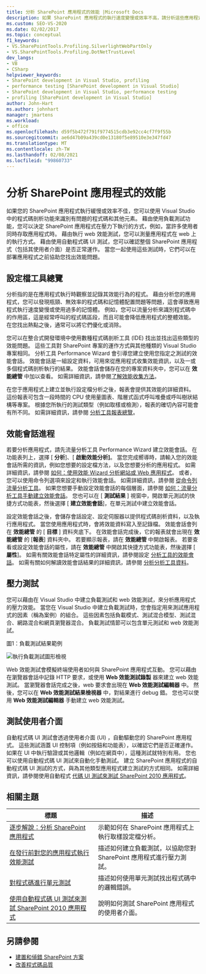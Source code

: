 ```yaml
---
title: 分析 SharePoint 應用程式的效能 |Microsoft Docs
description: 如果 SharePoint 應用程式的執行速度變慢或效率不高，請分析這些應用程式的效能。 使用 Visual Studio 分析功能來尋找有問題的程式碼。
ms.custom: SEO-VS-2020
ms.date: 02/02/2017
ms.topic: conceptual
f1_keywords:
- VS.SharePointTools.Profiling.SilverlightWebPartOnly
- VS.SharePointTools.Profiling.DotNetTrustLevel
dev_langs:
- VB
- CSharp
helpviewer_keywords:
- SharePoint development in Visual Studio, profiling
- performance testing [SharePoint development in Visual Studio]
- SharePoint development in Visual Studio, performance testing
- profiling [SharePoint development in Visual Studio]
author: John-Hart
ms.author: johnhart
manager: jmartens
ms.workload:
- office
ms.openlocfilehash: d59f5b472f791f9774515cdb3e92cc4cf7f9f55b
ms.sourcegitcommit: ae6d47b09a439cd0e13180f5e89510e3e347fd47
ms.translationtype: MT
ms.contentlocale: zh-TW
ms.lasthandoff: 02/08/2021
ms.locfileid: "99860733"
---
```

# <a name="profile-the-performance-of-sharepoint-applications"></a>分析 SharePoint 應用程式的效能

如果您的 SharePoint 應用程式執行緩慢或效率不佳，您可以使用 Visual Studio 中的程式碼剖析功能來識別有問題的程式碼和其他元素。 藉由使用負載測試功能，您可以決定 SharePoint 應用程式在壓力下執行的方式，例如，當許多使用者同時存取應用程式時。 藉由執行 web 效能測試，您可以測量應用程式在 web 上的執行方式。 藉由使用自動程式碼 UI 測試，您可以確認整個 SharePoint 應用程式（包括其使用者介面）是否正常運作。 當您一起使用這些測試時，它們可以在部署應用程式之前協助您找出效能問題。

## <a name="profile-tools-overview"></a>設定檔工具總覽

分析指的是在應用程式執行時觀察並記錄其效能行為的程式。 藉由分析您的應用程式，您可以發現瓶頸、無效率的程式碼和記憶體配置問題等問題，這會導致應用程式執行速度變慢或使用過多的記憶體。 例如，您可以流量分析來識別程式碼中的作用區，這是經常呼叫的程式碼區段，而且可能會降低應用程式的整體效能。 在您找出熱點之後，通常可以將它們優化或消除。

您可以在整合式開發環境中使用數種程式碼剖析工具 (IDE) 找出並找出這些類型的效能問題。 這些工具對 SharePoint 專案的運作方式與其他種類的 Visual Studio 專案相同。 分析工具 Performance Wizard 會引導您建立使用您指定之測試的效能會話。 效能會話是一組設定資料，可用來從應用程式收集效能資訊，以及一或多個程式碼剖析執行的結果。 效能會話會儲存在您的專案資料夾中，您可以在 **效能總管** 中加以查看。 如需詳細資訊，請參閱[了解效能收集方法](../profiling/understanding-performance-collection-methods.md)。

在您于應用程式上建立並執行設定檔分析之後，報表會提供其效能的詳細資料。 這份報表可包含一段時間的 CPU 使用量圖表、階層式函式呼叫堆疊或呼叫樹狀結構等專案。 根據您所執行的測試類型（例如取樣或檢測），報表的確切內容可能會有所不同。 如需詳細資訊，請參閱 [分析工具報表總覽](../profiling/performance-report-overview.md)。

## <a name="performance-session-process"></a>效能會話進程

若要分析應用程式，請先流量分析工具 Performance Wizard 建立效能會話。 在功能表列上，選擇 [ **分析**]、[ **啟動效能分析]**。 當您完成嚮導時，請輸入您的效能會話所需的資訊，例如您想要的設定檔方法，以及您想要分析的應用程式。 如需詳細資訊，請參閱 [如何：使用效能 Wizard 分析網站或 Web 應用程式](../profiling/how-to-collect-performance-data-for-a-web-site.md)。 或者，您可以使用命令列選項來設定和執行效能會話。 如需詳細資訊，請參閱 [從命令列流量分析工具](../profiling/using-the-profiling-tools-from-the-command-line.md)。 如果您想要手動設定效能會話的每個層面，請參閱 [如何：流量分析工具手動建立效能會話](../profiling/how-to-manually-create-performance-sessions.md)。 您也可以在 [ **測試結果** ] 視窗中，開啟單元測試的快捷方式功能表，然後選擇 [ **建立效能會話**]，在單元測試中建立效能會話。

設定效能會話之後，會儲存會話設定、設定伺服器以提供程式碼剖析資料，以及執行應用程式。 當您使用應用程式時，會將效能資料寫入至記錄檔。 效能會話會列在 **效能總管** 的 [ **目標** ] 資料夾底下。 在效能會話完成後，它的報表就會出現在 **效能總管** 的 [**報表**] 資料夾中。 若要顯示報表，請在 **效能總管** 中開啟報表。 若要查看或設定效能會話的屬性，請在 **效能總管** 中開啟其快捷方式功能表，然後選擇 [ **屬性**]。 如需有關效能會話特定屬性的詳細資訊，請參閱設定 [分析工具的效能會話](../profiling/configuring-performance-sessions.md)。 如需有關如何解讀效能會話結果的詳細資訊，請參閱 [分析分析工具資料](../profiling/analyzing-performance-tools-data.md)。

## <a name="stress-test"></a>壓力測試

您可以藉由在 Visual Studio 中建立負載測試和 web 效能測試，來分析應用程式的壓力效能。 當您在 Visual Studio 中建立負載測試時，您會指定用來測試應用程式的因素（稱為案例）的組合。 這些因素包括負載模式、測試混合模型、測試混合、網路混合和網頁瀏覽器混合。 負載測試情節可以包含單元測試和 web 效能測試。

圖1：負載測試結果範例

![執行負載測試圖形檢視](../sharepoint/media/load-webgraphs.png "執行負載測試圖形檢視")

Web 效能測試會模擬終端使用者如何與 SharePoint 應用程式互動。 您可以藉由在瀏覽器會話中記錄 HTTP 要求，或使用 **Web 效能測試錄製** 器來建立 web 效能測試。 當瀏覽器會話完成之後，web 要求會出現在 **Web 效能測試編輯器** 中。 然後，您可以在 **Web 效能測試結果檢視器** 中，對結果進行 debug 錯。 您也可以使用 **Web 效能測試編輯器** 手動建立 web 效能測試。

## <a name="test-user-interfaces"></a>測試使用者介面

自動程式碼 UI 測試會透過使用者介面 (UI) ，自動驅動您的 SharePoint 應用程式。 這些測試涵蓋 UI 控制項（例如按鈕和功能表），以確認它們是否正確運作。 如果在 UI 中執行驗證或其他邏輯（例如在網頁中），這種測試就特別有用。 您也可以使用自動程式碼 UI 測試來自動化手動測試。 建立 SharePoint 應用程式的自動程式碼 UI 測試的方式，與為其他類型應用程式建立測試的方式相同。 如需詳細資訊，請參閱使用自動程式 [代碼 UI 測試來測試 SharePoint 2010 應用程式](/previous-versions/visualstudio/visual-studio-2015/test/testing-sharepoint-2010-applications-with-coded-ui-tests?preserve-view=true&view=vs-2015)。

## <a name="related-topics"></a>相關主題

|標題|描述|
|-----------|-----------------|
|[逐步解說：分析 SharePoint 應用程式](../sharepoint/walkthrough-profiling-a-sharepoint-application.md)|示範如何在 SharePoint 應用程式上執行取樣設定檔分析。|
|[在發行前對您的應用程式執行效能測試](/azure/devops/test/load-test/run-performance-tests-app-before-release?view=vsts&preserve-view=true)|描述如何建立負載測試，以協助您對 SharePoint 應用程式進行壓力測試。|
|[對程式碼進行單元測試](../test/unit-test-your-code.md)|描述如何使用單元測試找出程式碼中的邏輯錯誤。|
|[使用自動程式碼 UI 測試來測試 SharePoint 2010 應用程式](/previous-versions/visualstudio/visual-studio-2015/test/testing-sharepoint-2010-applications-with-coded-ui-tests?preserve-view=true&view=vs-2015)|說明如何測試 SharePoint 應用程式的使用者介面。|

## <a name="see-also"></a>另請參閱

- [建置和偵錯 SharePoint 方案](../sharepoint/building-and-debugging-sharepoint-solutions.md)
- [改善程式碼品質](../test/improve-code-quality.md)